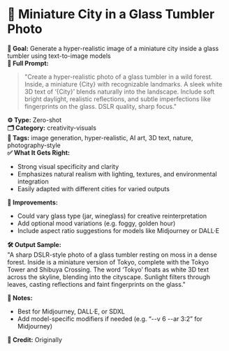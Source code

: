 # 📌 Miniature City in a Glass Tumbler Photo

**🎯 Goal:** Generate a hyper-realistic image of a miniature city inside a glass tumbler using text-to-image models  
**💬 Full Prompt:**  
> "Create a hyper-realistic photo of a glass tumbler in a wild forest. Inside, a miniature {City} with recognizable landmarks. A sleek white 3D text of ‘{City}’ blends naturally into the landscape. Include soft bright daylight, realistic reflections, and subtle imperfections like fingerprints on the glass. DSLR quality, sharp focus."

**⚙️ Type:** Zero-shot  
**🗂️ Category:** creativity-visuals  
**🧠 Tags:** image generation, hyper-realistic, AI art, 3D text, nature, photography-style  
**✅ What It Gets Right:**  
- Strong visual specificity and clarity  
- Emphasizes natural realism with lighting, textures, and environmental integration  
- Easily adapted with different cities for varied outputs

**🧪 Improvements:**  
- Could vary glass type (jar, wineglass) for creative reinterpretation  
- Add optional mood variations (e.g. foggy, golden hour)  
- Include aspect ratio suggestions for models like Midjourney or DALL·E

**🛠️ Output Sample:**  
"A sharp DSLR-style photo of a glass tumbler resting on moss in a dense forest. Inside is a miniature version of Tokyo, complete with the Tokyo Tower and Shibuya Crossing. The word ‘Tokyo’ floats as white 3D text across the skyline, blending into the cityscape. Sunlight filters through leaves, casting reflections and faint fingerprints on the glass."

**📓 Notes:**  
- Best for Midjourney, DALL·E, or SDXL  
- Add model-specific modifiers if needed (e.g. “--v 6 --ar 3:2” for Midjourney)

**🙌 Credit:** Originally